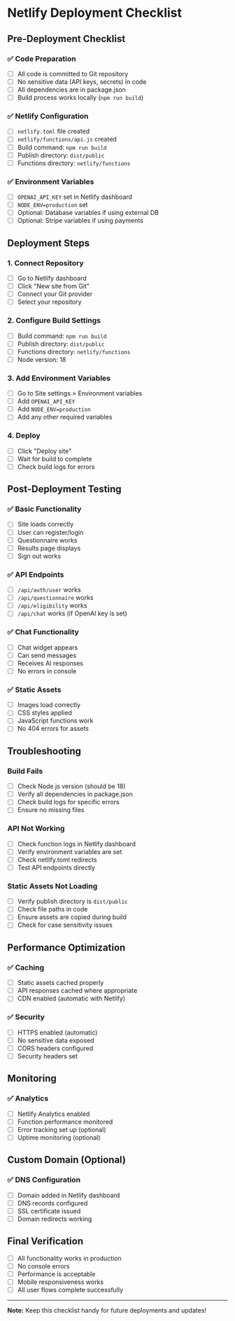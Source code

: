 # Netlify Deployment Checklist

## Pre-Deployment Checklist

### ✅ Code Preparation
- [ ] All code is committed to Git repository
- [ ] No sensitive data (API keys, secrets) in code
- [ ] All dependencies are in package.json
- [ ] Build process works locally (`npm run build`)

### ✅ Netlify Configuration
- [ ] `netlify.toml` file created
- [ ] `netlify/functions/api.js` created
- [ ] Build command: `npm run build`
- [ ] Publish directory: `dist/public`
- [ ] Functions directory: `netlify/functions`

### ✅ Environment Variables
- [ ] `OPENAI_API_KEY` set in Netlify dashboard
- [ ] `NODE_ENV=production` set
- [ ] Optional: Database variables if using external DB
- [ ] Optional: Stripe variables if using payments

## Deployment Steps

### 1. Connect Repository
- [ ] Go to Netlify dashboard
- [ ] Click "New site from Git"
- [ ] Connect your Git provider
- [ ] Select your repository

### 2. Configure Build Settings
- [ ] Build command: `npm run build`
- [ ] Publish directory: `dist/public`
- [ ] Functions directory: `netlify/functions`
- [ ] Node version: 18

### 3. Add Environment Variables
- [ ] Go to Site settings > Environment variables
- [ ] Add `OPENAI_API_KEY`
- [ ] Add `NODE_ENV=production`
- [ ] Add any other required variables

### 4. Deploy
- [ ] Click "Deploy site"
- [ ] Wait for build to complete
- [ ] Check build logs for errors

## Post-Deployment Testing

### ✅ Basic Functionality
- [ ] Site loads correctly
- [ ] User can register/login
- [ ] Questionnaire works
- [ ] Results page displays
- [ ] Sign out works

### ✅ API Endpoints
- [ ] `/api/auth/user` works
- [ ] `/api/questionnaire` works
- [ ] `/api/eligibility` works
- [ ] `/api/chat` works (if OpenAI key is set)

### ✅ Chat Functionality
- [ ] Chat widget appears
- [ ] Can send messages
- [ ] Receives AI responses
- [ ] No errors in console

### ✅ Static Assets
- [ ] Images load correctly
- [ ] CSS styles applied
- [ ] JavaScript functions work
- [ ] No 404 errors for assets

## Troubleshooting

### Build Fails
- [ ] Check Node.js version (should be 18)
- [ ] Verify all dependencies in package.json
- [ ] Check build logs for specific errors
- [ ] Ensure no missing files

### API Not Working
- [ ] Check function logs in Netlify dashboard
- [ ] Verify environment variables are set
- [ ] Check netlify.toml redirects
- [ ] Test API endpoints directly

### Static Assets Not Loading
- [ ] Verify publish directory is `dist/public`
- [ ] Check file paths in code
- [ ] Ensure assets are copied during build
- [ ] Check for case sensitivity issues

## Performance Optimization

### ✅ Caching
- [ ] Static assets cached properly
- [ ] API responses cached where appropriate
- [ ] CDN enabled (automatic with Netlify)

### ✅ Security
- [ ] HTTPS enabled (automatic)
- [ ] No sensitive data exposed
- [ ] CORS headers configured
- [ ] Security headers set

## Monitoring

### ✅ Analytics
- [ ] Netlify Analytics enabled
- [ ] Function performance monitored
- [ ] Error tracking set up (optional)
- [ ] Uptime monitoring (optional)

## Custom Domain (Optional)

### ✅ DNS Configuration
- [ ] Domain added in Netlify dashboard
- [ ] DNS records configured
- [ ] SSL certificate issued
- [ ] Domain redirects working

## Final Verification

- [ ] All functionality works in production
- [ ] No console errors
- [ ] Performance is acceptable
- [ ] Mobile responsiveness works
- [ ] All user flows complete successfully

---

**Note:** Keep this checklist handy for future deployments and updates!
